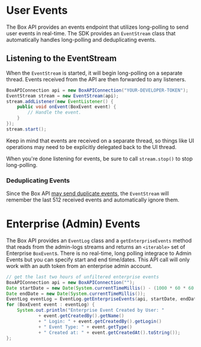 User Events
===========

The Box API provides an events endpoint that utilizes long-polling to send user events in real-time. The SDK provides an `EventStream` class that automatically handles long-polling and deduplicating events.

Listening to the EventStream
----------------------------

When the `EventStream` is started, it will begin long-polling on a separate thread. Events received from the API are then forwarded to any listeners.

```java
BoxAPIConnection api = new BoxAPIConnection("YOUR-DEVELOPER-TOKEN");
EventStream stream = new EventStream(api);
stream.addListener(new EventListener() {
    public void onEvent(BoxEvent event) {
        // Handle the event.
    }
});
stream.start();
```

Keep in mind that events are received on a separate thread, so things like UI operations may need to be explicitly delegated back to the UI thread.

When you're done listening for events, be sure to call `stream.stop()` to stop long-polling.

### Deduplicating Events

Since the Box API [may send duplicate events](https://developers.box.com/docs/#events), the `EventStream` will remember the last 512 received events and automatically ignore them.

Enterprise (Admin) Events
=========================

The Box API provides an `EventLog` class and a `getEnterpriseEvents` method that reads from the admin-logs streams and returns an `<iterable>` set of Enterprise `BoxEvent`s. 
There is no real-time, long polling integrace to Admin Events but you can specify start and end time/dates. This API call will only work with an auth token from an enterprise admin account.

```java
// get the last two hours of unfiltered enterprise events
BoxAPIConnection api = new BoxAPIConnection("");
Date startDate = new Date(System.currentTimeMillis() - (1000 * 60 * 60 * 2));
Date endDate = new Date(System.currentTimeMillis());
EventLog eventLog = EventLog.getEnterpriseEvents(api, startDate, endDate);
for (BoxEvent event : eventLog) {
    System.out.println("Enterprise Event Created by User: "
            + event.getCreatedBy().getName()
            + " Login: " + event.getCreatedBy().getLogin()
            + " Event Type: " + event.getType()
            + " Created at: " + event.getCreatedAt().toString());
};
```
